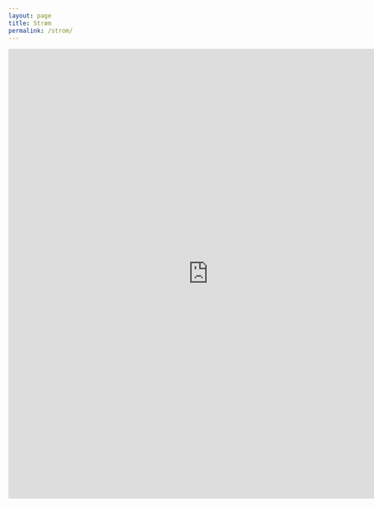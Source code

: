 ```yaml
---
layout: page
title: Strøm
permalink: /strom/
---
```


<embed src="https://www.hvakosterstrommen.no/i/oslo?mode=embed" style="width:800px; height: 900px;">
